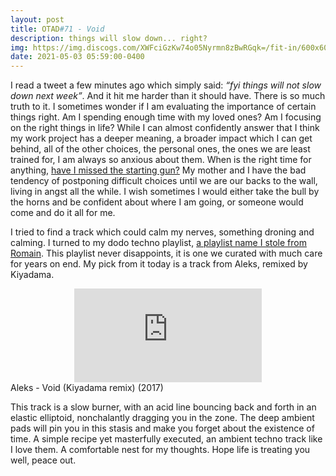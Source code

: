 ```yaml
---
layout: post
title: OTAD#71 - Void
description: things will slow down... right?
img: https://img.discogs.com/XWFciGzKw74o05Nyrmn8zBwRGqk=/fit-in/600x600/filters:strip_icc():format(jpeg):mode_rgb():quality(90)/discogs-images/R-11237449-1512481705-1494.jpeg.jpg
date: 2021-05-03 05:59:00-0400
---
```


I read a tweet a few minutes ago which simply said: *“fyi things will not slow down next week”*. And it hit me harder than it should have. There is so much truth to it. I sometimes wonder if I am evaluating the importance of certain things right. Am I spending enough time with my loved ones? Am I focusing on the right things in life? While I can almost confidently answer that I think my work project has a deeper meaning, a broader impact which I can get behind, all of the other choices, the personal ones, the ones we are least trained for, I am always so anxious about them. When is the right time for anything, [have I missed the starting gun?](https://naifrec.github.io/music/70_otad/) My mother and I have the bad tendency of postponing difficult choices until we are our backs to the wall, living in angst all the while. I wish sometimes I would either take the bull by the horns and be confident about where I am going, or someone would come and do it all for me.

I tried to find a track which could calm my nerves, something droning and calming. I turned to my dodo techno playlist, [a playlist name I stole from Romain](https://www.youtube.com/watch?v=DfB5RuF-Lk4&list=PLR-O8bbwDfOckK7fOg8Y4ReIMWdBjBxGi). This playlist never disappoints, it is one we curated with much care for years on end. My pick from it today is a track from Aleks, remixed by Kiyadama.

<div class="row">
    <div class="col-sm mt-3 mt-md-0 video" align="center">
        <iframe src="https://www.youtube.com/embed/qYzU0cj1zZU" frameborder="0" allow="accelerometer; autoplay; encrypted-media; gyroscope; picture-in-picture" allowfullscreen></iframe>
    </div>
</div>

<div class="caption">
    Aleks - Void (Kiyadama remix) (2017)
</div>

This track is a slow burner, with an acid line bouncing back and forth in an elastic elliptoid, nonchalantly dragging you in the zone. The deep ambient pads will pin you in this stasis and make you forget about the existence of time. A simple recipe yet masterfully executed, an ambient techno track like I love them. A comfortable nest for my thoughts. Hope life is treating you well, peace out.
